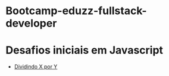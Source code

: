# Bootcamp-eduzz-fullstack-developer
# Desafios iniciais em Javascript
<ul>
<li><a  href = "javascript/desafios/Dividindo X por Y.js">Dividindo X por Y</a></li>
</ul>